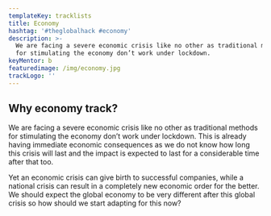 ```yaml
---
templateKey: tracklists
title: Economy
hashtag: '#theglobalhack #economy'
description: >-
  We are facing a severe economic crisis like no other as traditional methods
  for stimulating the economy don’t work under lockdown. 
keyMentor: b
featuredimage: /img/economy.jpg
trackLogo: ''
---
```

## Why economy track?

We are facing a severe economic crisis like no other as traditional methods for stimulating the economy don’t work under lockdown. This is already having immediate economic consequences as we do not know how long this crisis will last and the impact is expected to last for a considerable time after that too.

Yet an economic crisis can give birth to successful companies, while a national crisis can result in a completely new economic order for the better. We should expect the global economy to be very different after this global crisis so how should we start adapting for this now?